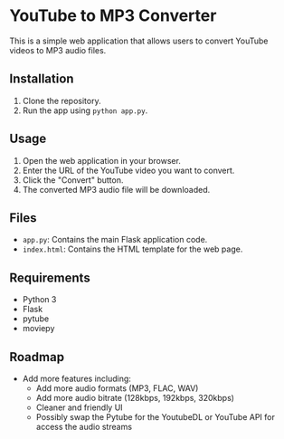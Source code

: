 # YouTube to MP3 Converter

This is a simple web application that allows users to convert YouTube videos to MP3 audio files.

## Installation

1. Clone the repository.
2. Run the app using `python app.py`.

## Usage

1. Open the web application in your browser.
2. Enter the URL of the YouTube video you want to convert.
3. Click the "Convert" button.
4. The converted MP3 audio file will be downloaded.

## Files

- `app.py`: Contains the main Flask application code.
- `index.html`: Contains the HTML template for the web page.

## Requirements

- Python 3
- Flask
- pytube
- moviepy

## Roadmap

- Add more features including:
    - Add more audio formats (MP3, FLAC, WAV)
    - Add more audio bitrate (128kbps, 192kbps, 320kbps)
    - Cleaner and friendly UI
    - Possibly swap the Pytube for the YoutubeDL or YouTube API for access the audio streams